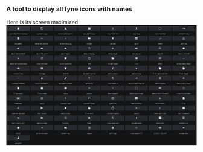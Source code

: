 ### A tool to display all fyne icons with names ### 

Here is its screen maximized
![image](FyneIcons.png "Fyne all icons")
